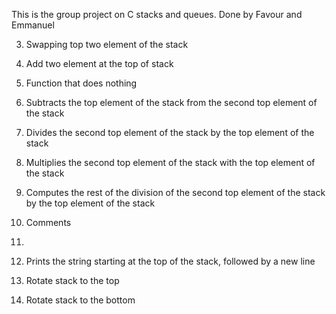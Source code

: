 This is the group project on C stacks and queues. Done by Favour and Emmanuel

3. Swapping top two element of the stack

4. Add two element at the top of stack

5. Function that does nothing

6. Subtracts the top element of the stack from the second top element of the stack

7. Divides the second top element of the stack by the top element of the stack

8. Multiplies the second top element of the stack with the top element of the stack

9. Computes the rest of the division of the second top element of the stack by the top element of the stack

10. Comments

11.

12. Prints the string starting at the top of the stack, followed by a new line

13. Rotate stack to the top

14. Rotate stack to the bottom